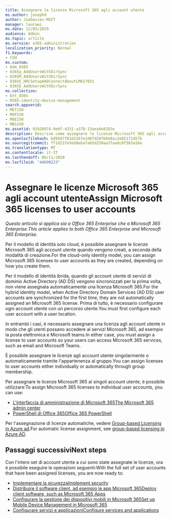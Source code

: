 ```yaml
---
title: Assegnare le licenze Microsoft 365 agli account utente
ms.author: josephd
author: JoeDavies-MSFT
manager: laurawi
ms.date: 12/03/2019
audience: Admin
ms.topic: article
ms.service: o365-administration
localization_priority: Normal
f1.keywords:
- CSH
ms.custom:
- Adm_O365
- O365p_AddUsersWithDirSync
- O365M_AddUsersWithDirSync
- O365E_HRCSetupAADConnectAboutLM617031
- O365E_AddUsersWithDirSync
ms.collection:
- Ent_O365
- M365-identity-device-management
search.appverid:
- MET150
- MOP150
- MOE150
- MBS150
ms.assetid: 01920974-9e6f-4331-a370-13aea4e82b3e
description: Descrive come assegnare le licenze Microsoft 365 agli account utente, individualmente o in base all'appartenenza ai gruppi.
ms.openlocfilehash: bd9587f81d2267e1d6fd28f60e8ac2e85171457b
ms.sourcegitcommit: ff1d21fe5eb8eba7a65d250aa37aadc8f503a10a
ms.translationtype: MT
ms.contentlocale: it-IT
ms.lasthandoff: 06/11/2020
ms.locfileid: "44699223"
---
```

# <a name="assign-microsoft-365-licenses-to-user-accounts"></a><span data-ttu-id="fb1d0-103">Assegnare le licenze Microsoft 365 agli account utente</span><span class="sxs-lookup"><span data-stu-id="fb1d0-103">Assign Microsoft 365 licenses to user accounts</span></span>

<span data-ttu-id="fb1d0-104">*Questo articolo si applica sia a Office 365 Enterprise che a Microsoft 365 Enterprise*.</span><span class="sxs-lookup"><span data-stu-id="fb1d0-104">*This article applies to both Office 365 Enterprise and Microsoft 365 Enterprise.*</span></span>

<span data-ttu-id="fb1d0-105">Per il modello di identità solo cloud, è possibile assegnare le licenze Microsoft 365 agli account utente quando vengono creati, a seconda della modalità di creazione.</span><span class="sxs-lookup"><span data-stu-id="fb1d0-105">For the cloud-only identity model, you can assign Microsoft 365 licenses to user accounts as they are created, depending on how you create them.</span></span>

<span data-ttu-id="fb1d0-106">Per il modello di identità ibrida, quando gli account utente di servizi di dominio Active Directory (AD DS) vengono sincronizzati per la prima volta, non viene assegnata automaticamente una licenza Microsoft 365.</span><span class="sxs-lookup"><span data-stu-id="fb1d0-106">For the hybrid identity model, when Active Directory Domain Services (AD DS) user accounts are synchronized for the first time, they are not automatically assigned an Microsoft 365 license.</span></span> <span data-ttu-id="fb1d0-107">Prima di tutto, è necessario configurare ogni account utente con un percorso utente.</span><span class="sxs-lookup"><span data-stu-id="fb1d0-107">You must first configure each user account with a user location.</span></span>

<span data-ttu-id="fb1d0-108">In entrambi i casi, è necessario assegnare una licenza agli account utente in modo che gli utenti possano accedere ai servizi Microsoft 365, ad esempio la posta elettronica e Microsoft teams.</span><span class="sxs-lookup"><span data-stu-id="fb1d0-108">In either case, you must assign a license to user accounts so your users can access Microsoft 365 services, such as email and Microsoft Teams.</span></span>

<span data-ttu-id="fb1d0-109">È possibile assegnare le licenze agli account utente singolarmente o automaticamente tramite l'appartenenza al gruppo.</span><span class="sxs-lookup"><span data-stu-id="fb1d0-109">You can assign licenses to user accounts either individually or automatically through group membership.</span></span>

<span data-ttu-id="fb1d0-110">Per assegnare le licenze Microsoft 365 ai singoli account utente, è possibile utilizzare:</span><span class="sxs-lookup"><span data-stu-id="fb1d0-110">To assign Microsoft 365 licenses to individual user accounts, you can use:</span></span>

- [<span data-ttu-id="fb1d0-111">L'interfaccia di amministrazione di Microsoft 365</span><span class="sxs-lookup"><span data-stu-id="fb1d0-111">The Microsoft 365 admin center</span></span>](https://docs.microsoft.com/office365/admin/subscriptions-and-billing/assign-licenses-to-users)
- [<span data-ttu-id="fb1d0-112">PowerShell di Office 365</span><span class="sxs-lookup"><span data-stu-id="fb1d0-112">Office 365 PowerShell</span></span>](https://docs.microsoft.com/office365/enterprise/powershell/assign-licenses-to-user-accounts-with-office-365-powershell)

<span data-ttu-id="fb1d0-113">Per l'assegnazione di licenze automatiche, vedere [Group-based Licensing in Azure ad](https://docs.microsoft.com/azure/active-directory/fundamentals/active-directory-licensing-whatis-azure-portal).</span><span class="sxs-lookup"><span data-stu-id="fb1d0-113">For automatic license assignment, see [group-based licensing in Azure AD](https://docs.microsoft.com/azure/active-directory/fundamentals/active-directory-licensing-whatis-azure-portal).</span></span>

## <a name="next-steps"></a><span data-ttu-id="fb1d0-114">Passaggi successivi</span><span class="sxs-lookup"><span data-stu-id="fb1d0-114">Next steps</span></span>

<span data-ttu-id="fb1d0-115">Con l'intero set di account utente a cui sono state assegnate le licenze, ora è possibile eseguire le operazioni seguenti:</span><span class="sxs-lookup"><span data-stu-id="fb1d0-115">With the full set of user accounts that have been assigned licenses, you are now ready to:</span></span>

- [<span data-ttu-id="fb1d0-116">Implementare la sicurezza</span><span class="sxs-lookup"><span data-stu-id="fb1d0-116">Implement security</span></span>](https://docs.microsoft.com/microsoft-365/security/office-365-security/security-roadmap)
- [<span data-ttu-id="fb1d0-117">Distribuire il software client, ad esempio le app Microsoft 365</span><span class="sxs-lookup"><span data-stu-id="fb1d0-117">Deploy client software, such as Microsoft 365 Apps</span></span>](https://docs.microsoft.com/DeployOffice/deployment-guide-microsoft-365-apps)
- [<span data-ttu-id="fb1d0-118">Configurare la gestione dei dispositivi mobili in Microsoft 365</span><span class="sxs-lookup"><span data-stu-id="fb1d0-118">Set up Mobile Device Management in Microsoft 365</span></span>](https://support.office.com/article/set-up-mobile-device-management-mdm-in-office-365-dd892318-bc44-4eb1-af00-9db5430be3cd)
- [<span data-ttu-id="fb1d0-119">Configurare servizi e applicazioni</span><span class="sxs-lookup"><span data-stu-id="fb1d0-119">Configure services and applications</span></span>](configure-services-and-applications.md)
